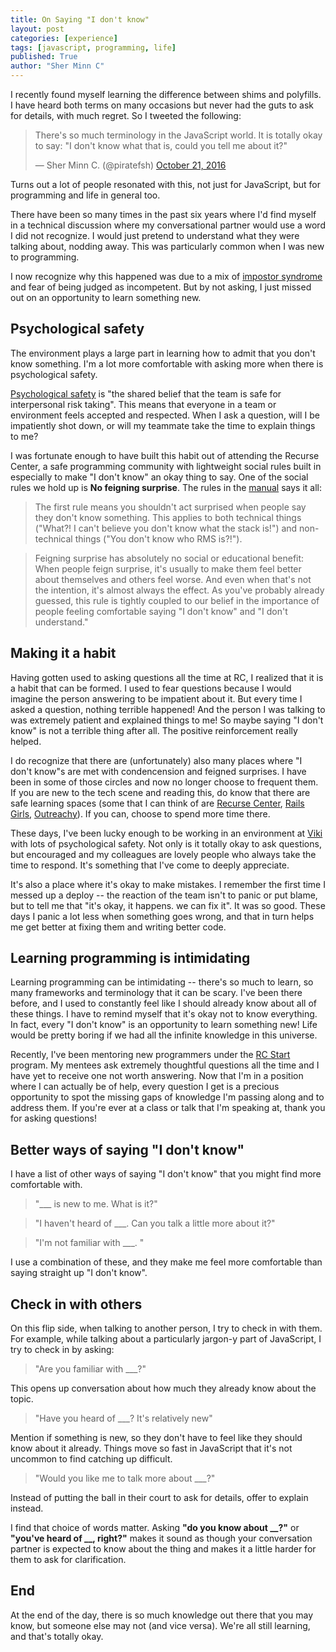 ```yaml
---
title: On Saying "I don't know"
layout: post
categories: [experience]
tags: [javascript, programming, life]
published: True
author: "Sher Minn C"
---
```


I recently found myself learning the difference between shims and polyfills. I have heard both terms on many occasions but never had the guts to ask for details, with much regret. So I tweeted the following: 

<div class='center'>
  <blockquote class="twitter-tweet" data-lang="en"><p lang="en" dir="ltr">There&#39;s so much terminology in the JavaScript world. It is totally okay to say: &quot;I don&#39;t know what that is, could you tell me about it?&quot;</p>&mdash; Sher Minn C. (@piratefsh) <a href="https://twitter.com/piratefsh/status/789314025368784897">October 21, 2016</a></blockquote>
  <script async src="//platform.twitter.com/widgets.js" charset="utf-8"></script>
</div>

Turns out a lot of people resonated with this, not just for JavaScript, but for programming and life in general too.

There have been so many times in the past six years where I'd find myself in a technical discussion where my conversational partner would use a word I did not recognize. I would just pretend to understand what they were talking about, nodding away. This was particularly common when I was new to programming.

I now recognize why this happened was due to a mix of [impostor syndrome](https://www.google.com.sg/webhp?sourceid=chrome-instant&ion=1&espv=2&ie=UTF-8#q=impostor%20syndrome) and fear of being judged as incompetent. But by not asking, I just missed out on an opportunity to learn something new. 

## Psychological safety

The environment plays a large part in learning how to admit that you don't know something. I'm a lot more comfortable with asking more when there is psychological safety.

[Psychological safety](https://en.wikipedia.org/wiki/Psychological_safety) is "the shared belief that the team is safe for interpersonal risk taking". This means that everyone in a team or environment feels accepted and respected. When I ask a question, will I be impatiently shot down, or will my teammate take the time to explain things to me?

I was fortunate enough to have built this habit out of attending the Recurse Center, a safe programming community with lightweight social rules built in especially to make "I don't know" an okay thing to say. One of the social rules we hold up is **No feigning surprise**. The rules in the [manual](https://www.recurse.com/manual) says it all:

> The first rule means you shouldn't act surprised when people say they don't know something. This applies to both technical things ("What?! I can't believe you don't know what the stack is!") and non-technical things ("You don't know who RMS is?!"). 

> Feigning surprise has absolutely no social or educational benefit: When people feign surprise, it's usually to make them feel better about themselves and others feel worse. And even when that's not the intention, it's almost always the effect. As you've probably already guessed, this rule is tightly coupled to our belief in the importance of people feeling comfortable saying "I don't know" and "I don't understand."

## Making it a habit

Having gotten used to asking questions all the time at RC, I realized that it is a habit that can be formed. I used to fear questions because I would imagine the person answering to be impatient about it. But every time I asked a question, nothing terrible happened! And the person I was talking to was extremely patient and explained things to me! So maybe saying "I don't know" is not a terrible thing after all. The positive reinforcement really helped. 

I do recognize that there are (unfortunately) also many places where "I don't know"s are met with condencension and feigned surprises. I have been in some of those circles and now no longer choose to frequent them. If you are new to the tech scene and reading this, do know that there are safe learning spaces (some that I can think of are [Recurse Center](https://recurse.com), [Rails Girls](http://railsgirls.com/), [Outreachy](https://gnome.org/opw/)). If you can, choose to spend more time there.

These days, I've been lucky enough to be working in an environment at [Viki](https://viki.com) with lots of psychological safety. Not only is it totally okay to ask questions, but encouraged and my colleagues are lovely people who always take the time to respond. It's something that I've come to deeply appreciate.

It's also a place where it's okay to make mistakes. I remember the first time I messed up a deploy -- the reaction of the team isn't to panic or put blame, but to tell me that "it's okay, it happens. we can fix it". It was so good. These days I panic a lot less when something goes wrong, and that in turn helps me get better at fixing them and writing better code.

## Learning programming is intimidating

Learning programming can be intimidating -- there's so much to learn, so many frameworks and terminology that it can be scary. I've been there before, and I used to constantly feel like I should already know about all of these things. I have to remind myself that it's okay not to know everything. In fact, every "I don't know" is an opportunity to learn something new! Life would be pretty boring if we had all the infinite knowledge in this universe.

Recently, I've been mentoring new programmers under the [RC Start](https://www.recurse.com/blog/99-free-one-on-one-mentorship-for-new-programmers) program. My mentees ask extremely thoughtful questions all the time and I have yet to receive one not worth answering. Now that I'm in a position where I can actually be of help, every question I get is a precious opportunity to spot the missing gaps of knowledge I'm passing along and to address them. If you're ever at a class or talk that I'm speaking at, thank you for asking questions!

## Better ways of saying "I don't know"

I have a list of other ways of saying "I don't know" that you might find more comfortable with.

> "___ is new to me. What is it?"

> "I haven't heard of ___. Can you talk a little more about it?"

> "I'm not familiar with ___. "

I use a combination of these, and they make me feel more comfortable than saying straight up "I don't know".

## Check in with others

On this flip side, when talking to another person, I try to check in with them. For example, while talking about a particularly jargon-y part of JavaScript, I try to check in by asking:

> "Are you familiar with ___?" 

This opens up conversation about how much they already know about the topic.


> "Have you heard of ___? It's relatively new" 

Mention if something is new, so they don't have to feel like they should know about it already. Things move so fast in JavaScript that it's not uncommon to find catching up difficult.


> "Would you like me to talk more about ___?" 

Instead of putting the ball in their court to ask for details, offer to explain instead.

I find that choice of words matter. Asking **"do you know about __?"** or **"you've heard of __, right?"** makes it sound as though your conversation partner is expected to know about the thing and makes it a little harder for them to ask for clarification.

## End
At the end of the day, there is so much knowledge out there that you may know, but someone else may not (and vice versa). We're all still learning, and that's totally okay.  